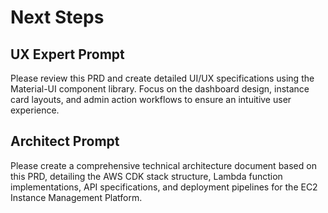 # Next Steps

## UX Expert Prompt

Please review this PRD and create detailed UI/UX specifications using the Material-UI component library. Focus on the dashboard design, instance card layouts, and admin action workflows to ensure an intuitive user experience.

## Architect Prompt

Please create a comprehensive technical architecture document based on this PRD, detailing the AWS CDK stack structure, Lambda function implementations, API specifications, and deployment pipelines for the EC2 Instance Management Platform.